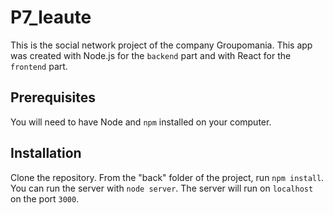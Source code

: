 # P7_leaute
This is the social network project of the company Groupomania. This app was created with Node.js for the `backend` part and with React for the `frontend` part.

## Prerequisites
You will need to have Node and `npm` installed on your computer.

## Installation
Clone the repository. From the "back" folder of the project, run `npm install`. You can run the server with `node server`. The server will run on `localhost` on the port `3000`.
